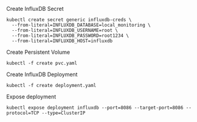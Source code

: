 Create InfluxDB Secret
```
kubectl create secret generic influxdb-creds \
  --from-literal=INFLUXDB_DATABASE=local_monitoring \
  --from-literal=INFLUXDB_USERNAME=root \
  --from-literal=INFLUXDB_PASSWORD=root1234 \
  --from-literal=INFLUXDB_HOST=influxdb
```
Create Persistent Volume
```
kubectl -f create pvc.yaml
```
Create InfluxDB Deployment
```
kubectl -f create deployment.yaml
```
Expose deployment
```
kubectl expose deployment influxdb --port=8086 --target-port=8086 --protocol=TCP --type=ClusterIP
```
